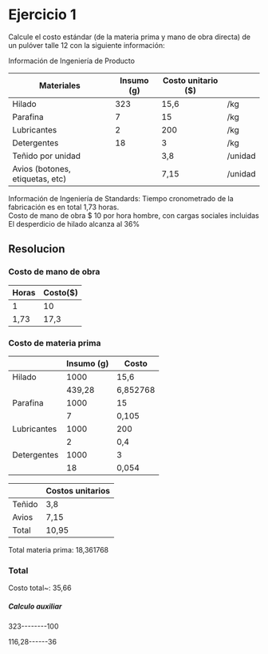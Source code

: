 # Ejercicio 1

Calcule el costo estándar (de la materia prima y mano de obra directa) de un pulóver talle 12 con la siguiente información:

Información de Ingeniería de Producto

| Materiales                      | Insumo (g) | Costo unitario ($) |         |
|---------------------------------|------------|--------------------|---------|
| Hilado                          |        323 |               15,6 | /kg     |
| Parafina                        |          7 |                 15 | /kg     |
| Lubricantes                     |          2 |                200 | /kg     |
| Detergentes                     |         18 |                  3 | /kg     |
| Teñido por unidad               |            |                3,8 | /unidad |
| Avios (botones, etiquetas, etc) |            |               7,15 | /unidad |

Información de Ingeniería de Standards: Tiempo cronometrado de la fabricación es en total 1,73 horas.	
Costo de mano de obra $ 10 por hora hombre, con cargas sociales incluidas
El desperdicio de hilado alcanza al 36%

## Resolucion

### Costo de mano de obra
| Horas | Costo($) |
|-------|----------|
|     1 |       10 |
|  1,73 |     17,3 |

### Costo de materia prima

|             | Insumo (g) | Costo    |
|-------------|------------|----------|
| Hilado      |       1000 |     15,6 |
|             |     439,28 | 6,852768 |
| Parafina    |       1000 |       15 |
|             |          7 |    0,105 |
| Lubricantes |       1000 |      200 |
|             |          2 |      0,4 |
| Detergentes |       1000 |        3 |
|             |         18 |    0,054 |

|        | Costos unitarios |
|--------|------------------|
| Teñido |              3,8 |
| Avios  |             7,15 |
| Total  |            10,95 |

Total materia prima:		18,361768

### Total

Costo total~: 35,66

##### Calculo auxiliar

323--------100

116,28------36
